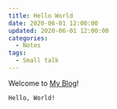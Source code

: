 ```yaml
---
title: Hello World
date: 2020-06-01 12:00:00
updated: 2020-06-01 12:00:00
categories: 
  - Notes
tags: 
  - Small talk
---
```

Welcome to [My Blog](https://Syaoran33.github.io/)! 

```
Hello, World!
```

